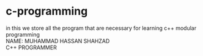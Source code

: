 # c-programming
in this we store all the program that are necessary for learning c++ modular programming
<br>
NAME: MUHAMMAD HASSAN SHAHZAD<BR> C++ PROGRAMMER
